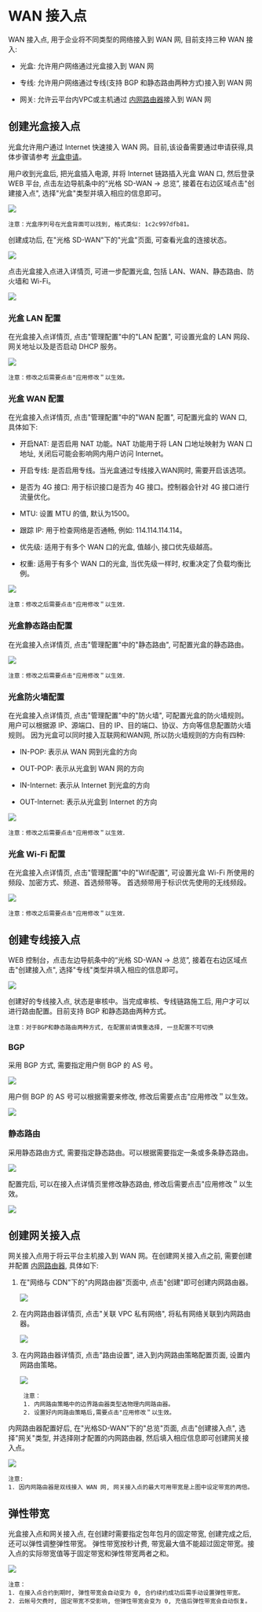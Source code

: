 ---
---

# WAN 接入点

WAN 接入点, 用于企业将不同类型的网络接入到 WAN 网, 目前支持三种 WAN 接入: 
   
* 光盒: 允许用户网络通过光盒接入到 WAN 网

* 专线: 允许用户网络通过专线(支持 BGP 和静态路由两种方式)接入到 WAN 网

* 网关: 允许云平台内VPC或主机通过 [内网路由器](../network/intranet_router.html)接入到 WAN 网

## 创建光盒接入点

光盒允许用户通过 Internet 快速接入 WAN 网。目前,该设备需要通过申请获得,具体步骤请参考 [光盒申请](cpe.html)。

用户收到光盒后, 把光盒插入电源, 并将 Internet 链路插入光盒 WAN 口, 然后登录 WEB 平台, 
点击左边导航条中的“光格 SD-WAN -> 总览”, 接着在右边区域点击"创建接入点", 选择"光盒"类型并填入相应的信息即可。

[![](../sd_wan/_images/create_wan_cpe.png)](../sd_wan/_images/create_wan_cpe.png)

    注意：光盒序列号在光盒背面可以找到, 格式类似: 1c2c997dfb81。

创建成功后, 在"光格 SD-WAN"下的"光盒"页面, 可查看光盒的连接状态。

[![](../sd_wan/_images/cpe_connection_status.png)](../sd_wan/_images/cpe_connection_status.png)

点击光盒接入点进入详情页, 可进一步配置光盒, 包括 LAN、WAN、静态路由、防火墙和 Wi-Fi。

[![](../sd_wan/_images/describe_wan_cpe.png)](../sd_wan/_images/describe_wan_cpe.png)

### 光盒 LAN 配置

在光盒接入点详情页, 点击"管理配置"中的"LAN 配置", 可设置光盒的 LAN 网段、网关地址以及是否启动 DHCP 服务。

[![](../sd_wan/_images/lan_config.png)](../sd_wan/_images/lan_config.png)

    注意：修改之后需要点击"应用修改＂以生效。

### 光盒 WAN 配置

在光盒接入点详情页, 点击"管理配置"中的"WAN 配置", 可配置光盒的 WAN 口, 具体如下:

* 开启NAT: 是否启用 NAT 功能。NAT 功能用于将 LAN 口地址映射为 WAN 口地址, 关闭后可能会影响网内用户访问 Internet。

* 开启专线: 是否启用专线。当光盒通过专线接入WAN网时, 需要开启该选项。

* 是否为 4G 接口: 用于标识接口是否为 4G 接口。控制器会针对 4G 接口进行流量优化。

* MTU: 设置 MTU 的值, 默认为1500。

* 跟踪 IP: 用于检查网络是否通畅, 例如: 114.114.114.114。

* 优先级: 适用于有多个 WAN 口的光盒, 值越小, 接口优先级越高。

* 权重: 适用于有多个 WAN 口的光盒, 当优先级一样时, 权重决定了负载均衡比例。

[![](../sd_wan/_images/wan_config.png)](../sd_wan/_images/wan_config.png)

    注意：修改之后需要点击"应用修改＂以生效．

### 光盒静态路由配置

在光盒接入点详情页, 点击"管理配置"中的"静态路由", 可配置光盒的静态路由。

[![](../sd_wan/_images/describe_wan_cpe_route.png)](../sd_wan/_images/describe_wan_cpe_route.png)

    注意：修改之后需要点击"应用修改＂以生效．

### 光盒防火墙配置

在光盒接入点详情页, 点击"管理配置"中的"防火墙", 可配置光盒的防火墙规则。
用户可以根据源 IP、源端口、目的 IP、目的端口、协议、方向等信息配置防火墙规则。
因为光盒可以同时接入互联网和WAN网, 所以防火墙规则的方向有四种:

* IN-POP: 表示从 WAN 网到光盒的方向

* OUT-POP: 表示从光盒到 WAN 网的方向

* IN-Internet: 表示从 Internet 到光盒的方向

* OUT-Internet: 表示从光盒到 Internet 的方向

[![](../sd_wan/_images/describe_wan_cpe_firewall.png)](../sd_wan/_images/describe_wan_cpe_firewall.png)

    注意：修改之后需要点击"应用修改＂以生效．

### 光盒 Wi-Fi 配置

在光盒接入点详情页, 点击"管理配置"中的"Wifi配置", 可设置光盒 Wi-Fi 所使用的频段、加密方式、频道、首选频带等。
首选频带用于标识优先使用的无线频段。

[![](../sd_wan/_images/describe_wan_cpe_wifi.png)](../sd_wan/_images/describe_wan_cpe_wifi.png)

    注意：修改之后需要点击"应用修改＂以生效．

## 创建专线接入点

WEB 控制台，点击左边导航条中的“光格 SD-WAN -> 总览”, 接着在右边区域点击"创建接入点", 选择"专线"类型并填入相应的信息即可。

[![](../sd_wan/_images/create_wan_line.png)](../sd_wan/_images/create_wan_line.png)

创建好的专线接入点, 状态是审核中。当完成审核、专线链路施工后, 用户才可以进行路由配置。目前支持 BGP 和静态路由两种方式。

    注意：对于BGP和静态路由两种方式, 在配置前请慎重选择, 一旦配置不可切换

### BGP

采用 BGP 方式, 需要指定用户侧 BGP 的 AS 号。

[![](../sd_wan/_images/config_wan_line_bgp.png)](../sd_wan/_images/config_wan_line_bgp.png)

用户侧 BGP 的 AS 号可以根据需要来修改, 修改后需要点击"应用修改＂以生效。

[![](../sd_wan/_images/describe_wan_line_bgp.png)](../sd_wan/_images/describe_wan_line_bgp.png)

### 静态路由

采用静态路由方式, 需要指定静态路由。可以根据需要指定一条或多条静态路由。

[![](../sd_wan/_images/config_wan_line_route.png)](../sd_wan/_images/config_wan_line_route.png)

配置完后, 可以在接入点详情页里修改静态路由, 修改后需要点击"应用修改＂以生效。

[![](../sd_wan/_images/describe_wan_line_route.png)](../sd_wan/_images/describe_wan_line_route.png)

## 创建网关接入点

网关接入点用于将云平台主机接入到 WAN 网。在创建网关接入点之前, 需要创建并配置 [内网路由器](../network/intranet_router.html), 具体如下:

1. 在"网络与 CDN"下的"内网路由器"页面中, 点击"创建"即可创建内网路由器。

    [![](../network/_images/intranet_router.png)](../network/_images/intranet_router.png)

2. 在内网路由器详情页, 点击"关联 VPC 私有网络", 将私有网络关联到内网路由器。

    [![](../sd_wan/_images/intranet_router_vxnet2.png)](../sd_wan/_images/intranet_router_vxnet2.png)

3. 在内网路由器详情页, 点击"路由设置", 进入到内网路由策略配置页面, 设置内网路由策略。

    [![](../sd_wan/_images/intranet_router_detail_rule.png)](../sd_wan/_images/intranet_router_detail_rule.png)


        注意：
        1. 内网路由策略中的边界路由器类型选物理内网路由器。
        2. 设置好内网路由策略后,需要点击"应用修改＂以生效。
    
内网路由器配置好后, 在"光格SD-WAN"下的"总览"页面, 点击"创建接入点", 选择"网关"类型, 
并选择刚才配置的内网路由器, 然后填入相应信息即可创建网关接入点。

[![](../sd_wan/_images/create_vpc_wan_access.png)](../sd_wan/_images/create_vpc_wan_access.png)

    注意: 
    1. 因内网路由器是双线接入 WAN 网, 网关接入点的最大可用带宽是上图中设定带宽的两倍。

## 弹性带宽

光盒接入点和网关接入点, 在创建时需要指定包年包月的固定带宽, 创建完成之后, 还可以弹性调整弹性带宽。
弹性带宽按秒计费, 带宽最大值不能超过固定带宽。接入点的实际带宽值等于固定带宽和弹性带宽两者之和。

[![](../sd_wan/_images/elastic.png)](../sd_wan/_images/elastic.png)

    注意：
    1. 在接入点合约到期时, 弹性带宽会自动变为 0, 合约续约成功后需手动设置弹性带宽。
    2. 云帐号欠费时, 固定带宽不受影响, 但弹性带宽会变为 0, 充值后弹性带宽会自动恢复。
